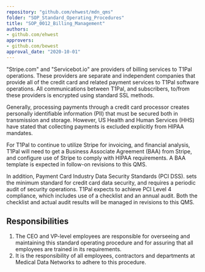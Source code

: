 ```yaml
---
repository: "github.com/ehwest/mdn_qms"
folder: "SOP_Standard_Operating_Procedures"
title: "SOP_0012_Billing_Management"
authors:
- github.com/ehwest
approvers:
- github.com/bewest
approval_date: "2020-10-01"
---
```


"Stripe.com" and "Servicebot.io" are providers of billing services to T1Pal operations.
These providers are separate and independent companies that provide all of the credit card and related payment
services to T1Pal software operations.
All communications between T1Pal, and subscribers, to/from these providers is encrypted using standard SSL methods.

Generally, processing payments 
through a credit card processor creates personally identifiable information (PII) that must be secured both in transmission and storage.
However, US Health and Human Services (HHS) have stated that collecting payments is excluded explicitly from HIPAA mandates.

For T1Pal to continue to utilize Stripe for invoicing, and financial analysis, T1Pal will need to get a Business Associate Agreement (BAA)
from Stripe, and configure use of Stripe to comply with HIPAA requirements.
A BAA template is expected in follow-on revisions to this QMS.

In addition, Payment Card Industry Data Security Standards (PCI DSS).
sets the minimum standard for credit card data security, and requires a periodic audit of security operations.
T1Pal expects to achieve PCI Level 4 compliance, which includes use of a checklist and an annual audit.  Both the checklist
and actual audit results will be managed in revisions to this QMS.
 

## Responsibilities

1. The CEO and VP-level employees are responsible for overseeing and maintaining this standard operating procedure and for assuring that all employees are trained in its requirements.
2. It is the responsibility of all employees, contractors and departments at Medical Data Networks to adhere to this procedure.

